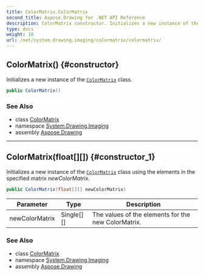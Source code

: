 ```yaml
---
title: ColorMatrix.ColorMatrix
second_title: Aspose.Drawing for .NET API Reference
description: ColorMatrix constructor. Initializes a new instance of the ColorMatrix class
type: docs
weight: 10
url: /net/system.drawing.imaging/colormatrix/colormatrix/
---
```

## ColorMatrix() {#constructor}

Initializes a new instance of the [`ColorMatrix`](../) class.

```csharp
public ColorMatrix()
```

### See Also

* class [ColorMatrix](../)
* namespace [System.Drawing.Imaging](../../colormatrix/)
* assembly [Aspose.Drawing](../../../)

---

## ColorMatrix(float[][]) {#constructor_1}

Initializes a new instance of the [`ColorMatrix`](../) class using the elements in the specified matrix *newColorMatrix*.

```csharp
public ColorMatrix(float[][] newColorMatrix)
```

| Parameter | Type | Description |
| --- | --- | --- |
| newColorMatrix | Single[][] | The values of the elements for the new ColorMatrix. |

### See Also

* class [ColorMatrix](../)
* namespace [System.Drawing.Imaging](../../colormatrix/)
* assembly [Aspose.Drawing](../../../)



